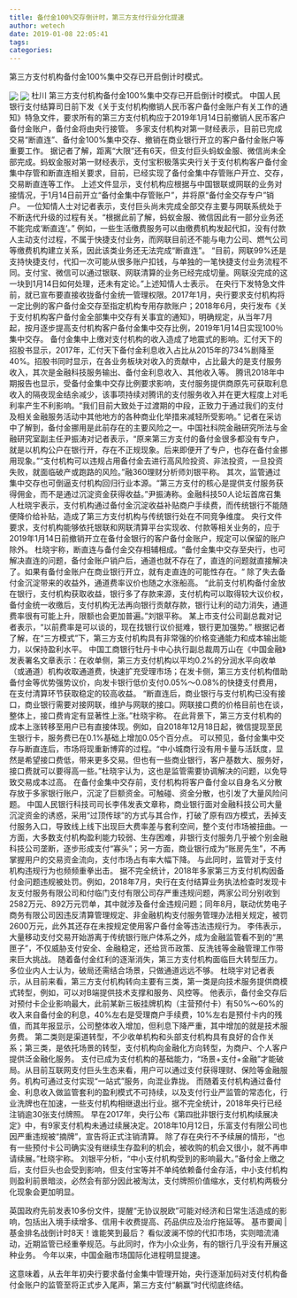 ```yaml
---
title: 备付金100%交存倒计时，第三方支付行业分化提速
author: wetech
date: 2019-01-08 22:05:41
tags: 
categories: 
---
```

第三方支付机构备付金100%集中交存已开启倒计时模式。
<!-- more -->
<img align="center" border="0" src="https://imgcdn.yicai.com/uppics/images/2019/01/171ea22303732f70cb78acb0574f93c2.jpg" />
<img align="center" border="0" src="https://imgcdn.yicai.com/uppics/images/2019/01/b570f10d659ac53c8cee5ed8ac7a01e6.jpg" />
杜川
第三方支付机构备付金100%集中交存已开启倒计时模式。
中国人民银行支付结算司日前下发《关于支付机构撤销人民币客户备付金账户有关工作的通知》特急文件，要求所有的第三方支付机构应于2019年1月14日前撤销人民币客户备付金账户，备付金将由央行接管。
多家支付机构对第一财经表示，目前已完成交易“断直连”、备付金100%集中交存、撤销在商业银行开立的客户备付金账户等重要工作。
据记者了解，距离“大限”还有6天，但支付巨头蚂蚁金服、微信尚未全部完成。蚂蚁金服对第一财经表示，支付宝积极落实央行关于支付机构客户备付金集中存管和断直连相关要求，目前，已经实现了备付金集中存管账户开立、交存，交易断直连等工作。
上述文件显示，支付机构应根据与中国银联或网联的业务对接情况，于1月14日前开立“备付金集中存管账户”，并将原“备付金交存专户”销户。
一位知情人士对记者表示，支付巨头尚未完成全部交存主要与网联系统处于不断迭代升级的过程有关。“根据此前了解，蚂蚁金服、微信因此有一部分业务还不能完成‘断直连’。”
例如，一些生活缴费服务可以由缴费机构发起代扣，没有付款人主动支付过程，不属于快捷支付业务，而网联目前还不能与电力公司、燃气公司等缴费机构建立关系，因此该类业务还无法完成“断直连”。
“目前，网联99%还是支持快捷支付，代扣一次可能从很多账户扣钱，与单独的一笔快捷支付业务流程不同。支付宝、微信可以通过银联、网联清算的业务已经完成切量。网联没完成的这一块到1月14日如何处理，还未有定论。”上述知情人士表示。
在央行下发特急文件前，就已宣布要直接收拢备付金统一管理权限。2017年1月，央行要求支付机构将一定比例的客户备付金交存至指定机构专用存款账户；2018年6月，央行发布《关于支付机构客户备付金全部集中交存有关事宜的通知》，明确规定，从当年7月起，按月逐步提高支付机构客户备付金集中交存比例，2019年1月14日实现100％集中交存。
备付金集中上缴对支付机构的收入造成了地震式的影响。汇付天下的招股书显示，2017年，汇付天下备付金利息收入占比从2015年的734%剧降至40%。招股书同时显示，在各业务板块对收入的贡献中，占比最大的是支付服务收入，其次是金融科技服务输出、备付金利息收入、其他收入等。
腾讯2018年中期报告也显示，受备付金集中交存比例要求影响，支付服务提供商原先可获取利息收入的隔夜现金结余减少，该事项持续对腾讯的支付服务收入并在更大程度上对毛利率产生不利影响。“我们目前大致处于过渡期的中段，正致力于通过我们的支付及相关金融服务活动中其他地方的各种商业化举措来减轻所受影响。”
记者在采访中了解到，备付金挪用是此前存在的主要风险之一。中国社科院金融研究所法与金融研究室副主任尹振涛对记者表示，“原来第三方支付的备付金很多都没有专户，就是以机构公户在银行开，存在不正规现象。后来即便开了专户，也存在备付金挪用现象。”“支付机构可以违规占用备付金去进行高风险投资、非法投资，一旦投资失败，就面临破产或跑路的风险。”融360理财分析师刘银平称。
其次，监管通过集中交存也可倒逼支付机构回归行业本源。“第三方支付的核心是提供支付服务获得佣金，而不是通过沉淀资金获得收益。”尹振涛称。金融科技50人论坛首席召集人杜晓宇表示，支付机构通过备付金沉淀收益补贴商户手续费，而传统银行不能随便降价给补贴，造成了第三方支付机构与传统银行处在不同竞争维度。
央行文件要求，支付机构能够依托银联和网联清算平台实现收、付款等相关业务的，应于2019年1月14日前撤销开立在备付金银行的客户备付金账户，规定可以保留的账户除外。
杜晓宇称，断直连与备付金交存相辅相成。“备付金集中交存至央行，也可解决直连的问题，备付金账户销户后，通道也就不存在了，直连的问题就直接解决了。如果有备付金账户在商业银行开立，就有走直连的可能性存在。“
除了失去备付金沉淀带来的收益外，通道费率议价也随之水涨船高。
“此前支付机构备付金放在银行，支付机构获取收益，银行多了存款来源，支付机构可以取得较大议价权，备付金统一收缴后，支付机构无法再向银行贡献存款，银行让利的动力消失，通道费率很有可能上升，限额也会更加普遍。”刘银平称。
某上市支付公司副总裁对记者表示，“以前费率是可以谈的，现在找银行议价挺难，银行更加强势。”
根据记者了解，在“三方模式”下，第三方支付机构具有非常强的价格变通能力和成本输出能力，以保持盈利水平。
中国工商银行牡丹卡中心执行副总裁周万山在《中国金融》发表署名文章表示：在收单侧，第三方支付机构以平均0.2%的分润水平向收单（或通道）机构收取通道费，快速扩充受理市场；在发卡侧，第三方支付机构借助备付金等优势强势议价，向发卡银行低价支付0.05%～0.08%的快捷支付费用，在支付清算环节获取稳定的较高收益。
“断直连后，商业银行与支付机构已没有接口，商业银行需要对接网联，维护与网联的接口。网联接口费的价格目前也在谈，整体上，接口费肯定有显著性上涨。”杜晓宇称。
在此背景下，第三方支付机构的成本上涨转移至用户已有直接体现。例如，自2018年12月18日起，微信提现至民生银行卡，服务费已在0.1%基础上增加0.05个百分点。
可以预见，备付金集中交存与断直连后，市场将现重新博弈的过程。“中小城商行没有用卡量与活跃度，显然是希望接口费低，带来更多交易。但也有一些商业银行，客户基数大、服务好，接口费就可以要得高一些。”杜晓宇认为，这也是监管需要协调解决的问题，以免导致交易成本过高。
在备付金集中交存前，支付机构将客户备付金以自身名义分散存放于多家银行账户，沉淀了巨额资金。可触碰、资金分散，也引发了大量风险问题。
中国人民银行科技司司长李伟发表文章称，商业银行面对金融科技公司大量沉淀资金的诱惑，采用“过顶传球”的方式与其合作，打破了原有四方模式，丢掉支付服务入口，导致线上线下出现巨大费率差与套利空间，整个支付市场被扭曲。一方面，大多数支付机构盈利能力较弱、生存困难，非银行支付服务几乎被个别金融科技公司垄断，逐步形成支付“寡头”；另一方面，商业银行成为“账房先生”，不再掌握用户的交易资金流向，支付市场占有率大幅下降。
与此同时，监管对于支付机构违规行为也频频重拳出击。
据不完全统计，2018年多家第三方支付机构因备付金问题违规被处罚。例如，2018年7月，央行在支付结算业务执法检查时发现卡友支付服务有限公司和付临门支付有限公司存严重违规问题，两家公司分别收到2582万元、892万元罚单，其中就涉及备付金违规问题；同年8月，联动优势电子商务有限公司因违反清算管理规定、非金融机构支付服务管理办法相关规定，被罚2600万元，此外其还存在未按规定使用客户备付金等违法违规行为。
李伟表示，大量移动支付交易开始游离于传统银行账户体系之外，成为金融监管看不到的“黑匣子”，不仅威胁支付安全、金融稳定，还给货币政策、反洗钱等金融管理工作带来巨大挑战。
随着备付金红利的逐渐消失，第三方支付机构面临巨大转型压力。多位业内人士认为，破局还需结合场景，只做通道远远不够。
杜晓宇对记者表示，从目前来看，第三方支付机构转向主要有三类，第一类是向技术服务提供商模式转型，例如，可以对B端提供技术支撑和服务、风控等。
他表示，备付金交存后对预付卡企业影响最大，此前某新三板挂牌机构（主营预付卡）有50%～60%的收入来自备付金的利息，40%左右是受理商户手续费，10%左右是预付卡内的残值，而其年报显示，公司整体收入增加，但利息下降严重，其中增加的就是技术服务费。
第二类则是渠道转型，不少收单机构和头部支付机构具有良好的合作关系；第三类，是依托场景的转型，支付机构向金融化方向转型，为商户、个人客户提供泛金融化服务。
支付已成为支付机构的基础能力，“场景+支付+金融”才能破局。从目前互联网支付巨头生态来看，用户可以通过支付获得理财、保险等金融服务。机构可通过支付实现“一站式”服务，向混业靠拢。
而随着支付机构通过备付金、利息收入做监管套利的盈利模式不可持续，以及支付行业严监管的常态化，行业洗牌也在加速，一些支付机构相继退出行业。据不完全统计，2018年央行已经注销逾30张支付牌照。
早在2017年，央行公布《第四批非银行支付机构续展决定》中，有9家支付机构未通过续展决定。2018年10月12日，乐富支付有限公司也因严重违规被“摘牌”，宣告将正式注销清算。
除了存在央行不予续展的情形，“也有一些预付卡公司确实没有继续生存盈利的机会，被收购的机会又很小，就不再申请续展。”杜晓宇称。
刘银平分析，“中小支付机构受到的影响最大。”备付金上缴之后，支付巨头也会受到影响，但支付宝等并不单纯依赖备付金存活，中小支付机构则盈利前景暗淡，必然会有部分因此被淘汰，支付牌照价值缩水，支付机构两极分化现象会更加明显。
 
 
英国政府先前发表10多份文件，提醒“无协议脱欧”可能对经济和日常生活造成的影响，包括出入境手续增多、信用卡收费提高、药品供应及治疗拖延等。
基市要闻 | 基金排名战倒计时8天！谁能笑到最后？
看似波澜不惊的代扣市场，实则暗流涌动，近期监管已经重拳规范。与此同时，作为小众业务，有的银行几乎没有开展这种业务。
今年以来，中国金融市场国际化进程明显提速。
这意味着，从去年年初央行要求备付金集中管理开始，央行逐渐加码对支付机构备付金账户的监管至将正式步入尾声，第三方支付“躺赢”时代彻底终结。
